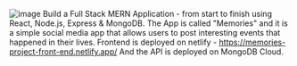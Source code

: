 ![image](https://user-images.githubusercontent.com/75633452/135726007-0e6f5de6-71cf-461d-b84f-ac27eba73970.png)
Build a Full Stack MERN Application - from start to finish using React, Node.js, Express & MongoDB. 
The App is called "Memories" and it is a simple social media app that allows users to post interesting events that happened in their lives.
Frontend is deployed on netlify - https://memories-project-front-end.netlify.app/
And the API is deployed on MongoDB Cloud.
